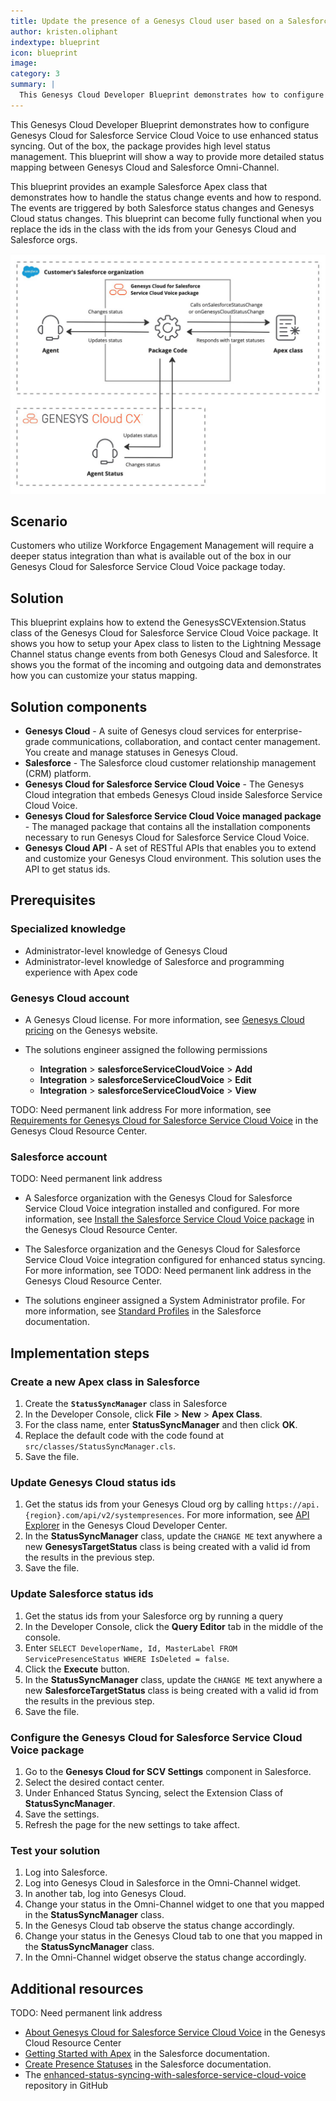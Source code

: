 ```yaml
---
title: Update the presence of a Genesys Cloud user based on a Salesforce presence change and vice versa
author: kristen.oliphant
indextype: blueprint
icon: blueprint
image: 
category: 3
summary: |
  This Genesys Cloud Developer Blueprint demonstrates how to configure Genesys Cloud for Salesforce Service Cloud Voice to use enhanced status syncing. Out of the box, the package provides high level status management. This blueprint will show a way to provide more detailed status mapping between Genesys Cloud and Salesforce Omni-Channel.
---
```


This Genesys Cloud Developer Blueprint demonstrates how to configure Genesys Cloud for Salesforce Service Cloud Voice to use enhanced status syncing. Out of the box, the package provides high level status management. This blueprint will show a way to provide more detailed status mapping between Genesys Cloud and Salesforce Omni-Channel.

This blueprint provides an example Salesforce Apex class that demonstrates how to handle the status change events and how to respond. The events are triggered by both Salesforce status changes and Genesys Cloud status changes. This blueprint can become fully functional when you replace the ids in the class with the ids from your Genesys Cloud and Salesforce orgs.

![Workflow for enhanced status syncing with the Genesys Cloud for Salesforce Service Cloud Voice package](/blueprint/images/enhanced_status_syncing.png "Workflow for enhanced status syncing with the Genesys Cloud for Salesforce Service Cloud Voice package")

## Scenario

Customers who utilize Workforce Engagement Management will require a deeper status integration than what is available out of the box in our Genesys Cloud for Salesforce Service Cloud Voice package today. 

## Solution

This blueprint explains how to extend the GenesysSCVExtension.Status class of the Genesys Cloud for Salesforce Service Cloud Voice package. It shows you how to setup your Apex class to listen to the Lightning Message Channel status change events from both Genesys Cloud and Salesforce. It shows you the format of the incoming and outgoing data and demonstrates how you can customize your status mapping.

## Solution components

* **Genesys Cloud** - A suite of Genesys cloud services for enterprise-grade communications, collaboration, and contact center management. You create and manage statuses in Genesys Cloud.
* **Salesforce** - The Salesforce cloud customer relationship management (CRM) platform. 
* **Genesys Cloud for Salesforce Service Cloud Voice** - The Genesys Cloud integration that embeds Genesys Cloud inside Salesforce Service Cloud Voice.
* **Genesys Cloud for Salesforce Service Cloud Voice managed package** - The managed package that contains all the installation components necessary to run Genesys Cloud for Salesforce Service Cloud Voice.
* **Genesys Cloud API** - A set of RESTful APIs that enables you to extend and customize your Genesys Cloud environment. This solution uses the API to get status ids.

## Prerequisites

### Specialized knowledge

* Administrator-level knowledge of Genesys Cloud
* Administrator-level knowledge of Salesforce and programming experience with Apex code

### Genesys Cloud account

* A Genesys Cloud license. For more information, see [Genesys Cloud pricing](https://www.genesys.com/pricing "Opens the Genesys Cloud pricing page") on the Genesys website.

* The solutions engineer assigned the following permissions
  *  **Integration** > **salesforceServiceCloudVoice** > **Add**
  *  **Integration** > **salesforceServiceCloudVoice** > **Edit**
  *  **Integration** > **salesforceServiceCloudVoice** > **View**

TODO: Need permanent link address
For more information, see [Requirements for Genesys Cloud for Salesforce Service Cloud Voice](https://help.mypurecloud.com/?p=166994 "Opens the Requirements for Genesys Cloud for Salesforce Service Cloud Voice article") in the Genesys Cloud Resource Center.

### Salesforce account

TODO: Need permanent link address
* A Salesforce organization with the Genesys Cloud for Salesforce Service Cloud Voice integration installed and configured. For more information, see [Install the Salesforce Service Cloud Voice package](https://help.mypurecloud.com/?p=39356/ "Opens the Install the Salesforce Service Cloud Voice package article") in the Genesys Cloud Resource Center.

* The Salesforce organization and the Genesys Cloud for Salesforce Service Cloud Voice integration configured for enhanced status syncing. For more information, see TODO: Need permanent link address in the Genesys Cloud Resource Center.

* The solutions engineer assigned a System Administrator profile. For more information, see [Standard Profiles](https://help.salesforce.com/articleView?id=standard_profiles.htm&type=5 "Opens Standard Profiles") in the Salesforce documentation.

## Implementation steps

### Create a new Apex class in Salesforce

1. Create the **`StatusSyncManager`** class in Salesforce
  1. In the Developer Console, click **File** > **New** > **Apex Class**.
  2. For the class name, enter **StatusSyncManager** and then click **OK**.
  3. Replace the default code with the code found at `src/classes/StatusSyncManager.cls`.
  4. Save the file. 

### Update Genesys Cloud status ids

1. Get the status ids from your Genesys Cloud org by calling `https://api.{region}.com/api/v2/systempresences`. For more information, see [API Explorer](https://developer.genesys.cloud/devapps/api-explorer "Opens the API Explorer") in the Genesys Cloud Developer Center.
2. In the **StatusSyncManager** class, update the `CHANGE ME` text anywhere a new **GenesysTargetStatus** class is being created with a valid id from the results in the previous step. 
3. Save the file.

### Update Salesforce status ids

1. Get the status ids from your Salesforce org by running a query
  1. In the Developer Console, click the **Query Editor** tab in the middle of the console.
  2. Enter `SELECT DeveloperName, Id, MasterLabel FROM ServicePresenceStatus WHERE IsDeleted = false`.
  3. Click the **Execute** button.
  4. In the **StatusSyncManager** class, update the `CHANGE ME` text anywhere a new **SalesforceTargetStatus** class is being created with a valid id from the results in the previous step.
  5. Save the file.

### Configure the Genesys Cloud for Salesforce Service Cloud Voice package

1. Go to the **Genesys Cloud for SCV Settings** component in Salesforce.
2. Select the desired contact center.
3. Under Enhanced Status Syncing, select the Extension Class of **StatusSyncManager**.
4. Save the settings.
5. Refresh the page for the new settings to take affect.

### Test your solution

1. Log into Salesforce.
2. Log into Genesys Cloud in Salesforce in the Omni-Channel widget.
3. In another tab, log into Genesys Cloud.
4. Change your status in the Omni-Channel widget to one that you mapped in the **StatusSyncManager** class.
5. In the Genesys Cloud tab observe the status change accordingly.
6. Change your status in the Genesys Cloud tab to one that you mapped in the **StatusSyncManager** class.
7. In the Omni-Channel widget observe the status change accordingly.

## Additional resources

TODO: Need permanent link address
* [About Genesys Cloud for Salesforce Service Cloud Voice](https://help.mypurecloud.com/?p=65221 "Opens the About Genesys Cloud for Salesforce Service Cloud Voice article") in the Genesys Cloud Resource Center
* [Getting Started with Apex](https://developer.salesforce.com/docs/atlas.en-us.apexcode.meta/apexcode/apex_intro_get_started.htm "Opens the Getting Started with Apex page") in the Salesforce documentation.
* [Create Presence Statuses](https://help.salesforce.com/s/articleView?id=sf.service_presence_create_presence_status.htm&type=5 "Opens the Create Presence Statuses page") in the Salesforce documentation.
* The [enhanced-status-syncing-with-salesforce-service-cloud-voice](https://github.com/GenesysCloudBlueprints/enhanced-status-syncing-with-salesforce-service-cloud-voice "Opens the enhanced-status-syncing-with-salesforce-service-cloud-voice repository in GitHub") repository in GitHub

